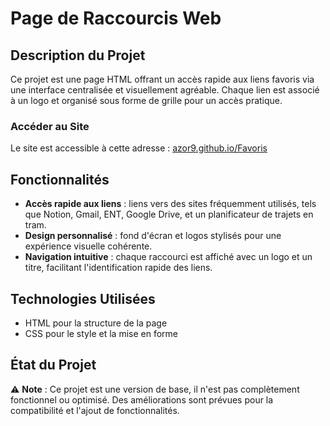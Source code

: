 # Page de Raccourcis Web

## Description du Projet

Ce projet est une page HTML offrant un accès rapide aux liens favoris via une interface centralisée et visuellement agréable. Chaque lien est associé à un logo et organisé sous forme de grille pour un accès pratique.

### Accéder au Site

Le site est accessible à cette adresse : [azor9.github.io/Favoris](https://azor9.github.io/Favoris/)

## Fonctionnalités

- **Accès rapide aux liens** : liens vers des sites fréquemment utilisés, tels que Notion, Gmail, ENT, Google Drive, et un planificateur de trajets en tram.
- **Design personnalisé** : fond d'écran et logos stylisés pour une expérience visuelle cohérente.
- **Navigation intuitive** : chaque raccourci est affiché avec un logo et un titre, facilitant l'identification rapide des liens.

## Technologies Utilisées

- HTML pour la structure de la page
- CSS pour le style et la mise en forme

## État du Projet

⚠️ **Note** : Ce projet est une version de base, il n'est pas complètement fonctionnel ou optimisé. Des améliorations sont prévues pour la compatibilité et l'ajout de fonctionnalités.
